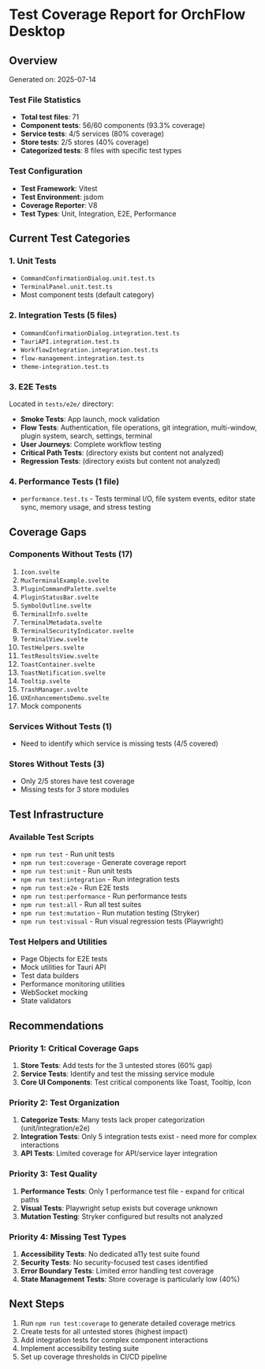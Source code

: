 # Test Coverage Report for OrchFlow Desktop

## Overview
Generated on: 2025-07-14

### Test File Statistics
- **Total test files**: 71
- **Component tests**: 56/60 components (93.3% coverage)
- **Service tests**: 4/5 services (80% coverage)
- **Store tests**: 2/5 stores (40% coverage)
- **Categorized tests**: 8 files with specific test types

### Test Configuration
- **Test Framework**: Vitest
- **Test Environment**: jsdom
- **Coverage Reporter**: V8
- **Test Types**: Unit, Integration, E2E, Performance

## Current Test Categories

### 1. Unit Tests
- `CommandConfirmationDialog.unit.test.ts`
- `TerminalPanel.unit.test.ts`
- Most component tests (default category)

### 2. Integration Tests (5 files)
- `CommandConfirmationDialog.integration.test.ts`
- `TauriAPI.integration.test.ts`
- `WorkflowIntegration.integration.test.ts`
- `flow-management.integration.test.ts`
- `theme-integration.test.ts`

### 3. E2E Tests
Located in `tests/e2e/` directory:
- **Smoke Tests**: App launch, mock validation
- **Flow Tests**: Authentication, file operations, git integration, multi-window, plugin system, search, settings, terminal
- **User Journeys**: Complete workflow testing
- **Critical Path Tests**: (directory exists but content not analyzed)
- **Regression Tests**: (directory exists but content not analyzed)

### 4. Performance Tests (1 file)
- `performance.test.ts` - Tests terminal I/O, file system events, editor state sync, memory usage, and stress testing

## Coverage Gaps

### Components Without Tests (17)
1. `Icon.svelte`
2. `MuxTerminalExample.svelte`
3. `PluginCommandPalette.svelte`
4. `PluginStatusBar.svelte`
5. `SymbolOutline.svelte`
6. `TerminalInfo.svelte`
7. `TerminalMetadata.svelte`
8. `TerminalSecurityIndicator.svelte`
9. `TerminalView.svelte`
10. `TestHelpers.svelte`
11. `TestResultsView.svelte`
12. `ToastContainer.svelte`
13. `ToastNotification.svelte`
14. `Tooltip.svelte`
15. `TrashManager.svelte`
16. `UXEnhancementsDemo.svelte`
17. Mock components

### Services Without Tests (1)
- Need to identify which service is missing tests (4/5 covered)

### Stores Without Tests (3)
- Only 2/5 stores have test coverage
- Missing tests for 3 store modules

## Test Infrastructure

### Available Test Scripts
- `npm run test` - Run unit tests
- `npm run test:coverage` - Generate coverage report
- `npm run test:unit` - Run unit tests
- `npm run test:integration` - Run integration tests
- `npm run test:e2e` - Run E2E tests
- `npm run test:performance` - Run performance tests
- `npm run test:all` - Run all test suites
- `npm run test:mutation` - Run mutation testing (Stryker)
- `npm run test:visual` - Run visual regression tests (Playwright)

### Test Helpers and Utilities
- Page Objects for E2E tests
- Mock utilities for Tauri API
- Test data builders
- Performance monitoring utilities
- WebSocket mocking
- State validators

## Recommendations

### Priority 1: Critical Coverage Gaps
1. **Store Tests**: Add tests for the 3 untested stores (60% gap)
2. **Service Tests**: Identify and test the missing service module
3. **Core UI Components**: Test critical components like Toast, Tooltip, Icon

### Priority 2: Test Organization
1. **Categorize Tests**: Many tests lack proper categorization (unit/integration/e2e)
2. **Integration Tests**: Only 5 integration tests exist - need more for complex interactions
3. **API Tests**: Limited coverage for API/service layer integration

### Priority 3: Test Quality
1. **Performance Tests**: Only 1 performance test file - expand for critical paths
2. **Visual Tests**: Playwright setup exists but coverage unknown
3. **Mutation Testing**: Stryker configured but results not analyzed

### Priority 4: Missing Test Types
1. **Accessibility Tests**: No dedicated a11y test suite found
2. **Security Tests**: No security-focused test cases identified
3. **Error Boundary Tests**: Limited error handling test coverage
4. **State Management Tests**: Store coverage is particularly low (40%)

## Next Steps
1. Run `npm run test:coverage` to generate detailed coverage metrics
2. Create tests for all untested stores (highest impact)
3. Add integration tests for complex component interactions
4. Implement accessibility testing suite
5. Set up coverage thresholds in CI/CD pipeline
